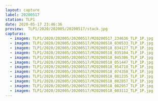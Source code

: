 ```yaml
---
layout: capture
label: 20200517
station: TLP1
date: 2020-05-17 23:46:36
preview:  TLP1/2020/202005/20200517/stack.jpg
capturas:
  - imagem: TLP1/2020/202005/20200517/M20200517_234636_TLP_1P.jpg
  - imagem: TLP1/2020/202005/20200517/M20200518_030533_TLP_1P.jpg
  - imagem: TLP1/2020/202005/20200517/M20200518_034127_TLP_1P.jpg
  - imagem: TLP1/2020/202005/20200517/M20200518_035104_TLP_1P.jpg
  - imagem: TLP1/2020/202005/20200517/M20200518_045306_TLP_1P.jpg
  - imagem: TLP1/2020/202005/20200517/M20200518_051447_TLP_1P.jpg
  - imagem: TLP1/2020/202005/20200517/M20200518_054710_TLP_1P.jpg
  - imagem: TLP1/2020/202005/20200517/M20200518_074358_TLP_1P.jpg
  - imagem: TLP1/2020/202005/20200517/M20200518_081235_TLP_1P.jpg
  - imagem: TLP1/2020/202005/20200517/M20200518_082857_TLP_1P.jpg
  - imagem: TLP1/2020/202005/20200517/M20200518_082957_TLP_1P.jpg
  - imagem: TLP1/2020/202005/20200517/M20200518_083112_TLP_1P.jpg
---
```

